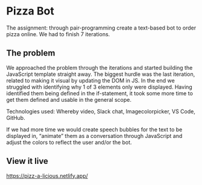 # Pizza Bot
The assignment: through pair-programming create a text-based bot to order pizza online. We had to finish 7 iterations. 

## The problem
We approached the problem through the iterations and started building the JavaScript template straight away. The biggest hurdle was the last iteration, related to making it visual by updating the DOM in JS. In the end we struggled with identifying why 1 of 3 elements only were displayed. Having identified them being defined in the if-statement, it took some more time to get them defined and usable in the general scope. 

Technologies used: Whereby video, Slack chat, Imagecolorpicker, VS Code, GitHub.

If we had more time we would create speech bubbles for the text to be displayed in, “animate” them as a conversation through JavaScript and adjust the colors to reflect the user and/or the bot.


## View it live
https://pizz-a-licious.netlify.app/
